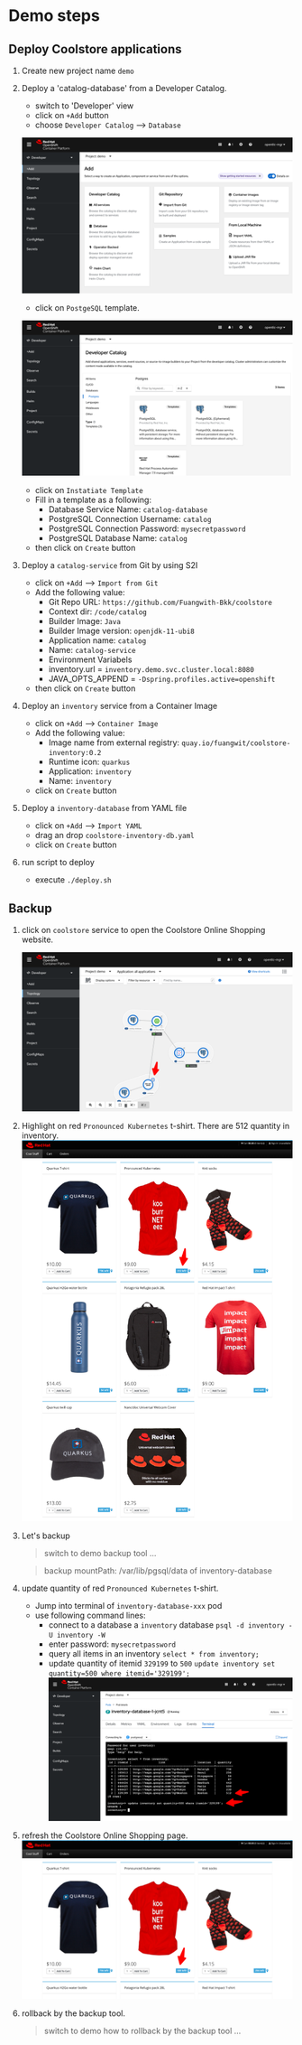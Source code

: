 # Demo steps

## Deploy Coolstore applications
1. Create new project name `demo`
   
2. Deploy a 'catalog-database' from a Developer Catalog.

   - switch to 'Developer' view
   - click on `+Add` button
   - choose `Developer Catalog` --> `Database`

    ![](../images/demo-s2i-catalog-db.png)

   - click on `PostgeSQL` template.
  
    ![](../images/demo-s2i-postgresql-template.png)

   - click on `Instatiate Template`
   - Fill in a template as a following:
     - Database Service Name: `catalog-database`
     - PostgreSQL Connection Username: `catalog`
     - PostgreSQL Connection Password: `mysecretpassword`
     - PostgreSQL Database Name: `catalog`
   - then click on `Create` button
  

3. Deploy a `catalog-service` from Git by using S2I
   - click on `+Add` --> `Import from Git`
   - Add the following value:
     - Git Repo URL: `https://github.com/Fuangwith-Bkk/coolstore`
     - Context dir: `/code/catalog`
     - Builder Image: `Java`
     - Builder Image version: `openjdk-11-ubi8`
     - Application name: `catalog`
     - Name: `catalog-service`
     - Environment Variabels
      - inventory.url = `inventory.demo.svc.cluster.local:8080`
      - JAVA_OPTS_APPEND = `-Dspring.profiles.active=openshift`
    - then click on `Create` button

4. Deploy an `inventory` service from a Container Image
   - click on `+Add` --> `Container Image`
   - Add the following value:
     - Image name from external registry: `quay.io/fuangwit/coolstore-inventory:0.2`
     - Runtime icon: `quarkus`
     - Application: `inventory`
     - Name: `inventory`
   - click on `Create` button
  
5. Deploy a `inventory-database` from YAML file
   - click on `+Add` --> `Import YAML`
   - drag an drop `coolstore-inventory-db.yaml` 
   - click on `Create` button

6. run script to deploy
   - execute `./deploy.sh`

## Backup
1. click on `coolstore` service to open the Coolstore Online Shopping website.

    ![](../images/demo-s2i-coolstore-topology.png)


2. Highlight on red `Pronounced Kubernetes` t-shirt.
   There are 512 quantity in inventory.
    ![](../images/demo-s2i-coolstore-website.png)

3. Let's backup 
   > switch to demo backup tool ...

   > backup mountPath: /var/lib/pgsql/data of inventory-database




4. update quantity of red `Pronounced Kubernetes` t-shirt.
   - Jump into terminal of `inventory-database-xxx` pod
   - use following command lines:
     - connect to a database a `inventory` database
      `psql -d inventory -U inventory -W`
     - enter password: `mysecretpassword`
     - query all items in an inventory
      `select * from inventory;`
     - update quantity of itemid `329199` to `500`
      `update inventory set quantity=500 where itemid='329199';`
    ![](../images/demo-s2i-update-inventory.png)

5. refresh the Coolstore Online Shopping page. 
    ![](../images/demo-s2i-t-shirt-500.png)

6. rollback by the backup tool.
   > switch to demo how to rollback by the backup tool ...
